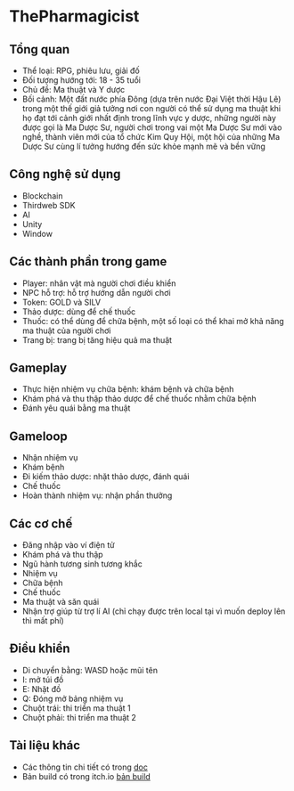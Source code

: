 # ThePharmagicist
## Tổng quan
- Thể loại: RPG, phiêu lưu, giải đố
- Đối tượng hướng tới: 18 - 35 tuổi
- Chủ đề: Ma thuật và Y dược
- Bối cảnh: Một đất nước phía Đông (dựa trên nước Đại Việt thời Hậu Lê) trong một thế giới giả tưởng nơi con người có thể sử dụng ma thuật khi họ đạt tới cảnh giới nhất định trong lĩnh vực y dược, những người này được gọi là Ma Dược Sư, người chơi trong vai một Ma Dược Sư mới vào nghề, thành viên mới của tổ chức Kim Quy Hội, một hội của những Ma Dược Sư cùng lí tưởng hướng đến sức khỏe mạnh mẽ và bền vững
## Công nghệ sử dụng
- Blockchain
- Thirdweb SDK
- AI
- Unity
- Window
## Các thành phần trong game
- Player: nhân vật mà người chơi điều khiển
- NPC hỗ trợ: hỗ trợ hướng dẫn người chơi
- Token: GOLD và SILV
- Thảo dược: dùng để chế thuốc
- Thuốc: có thể dùng để chữa bệnh, một số loại có thể khai mở khả năng ma thuật của người chơi
- Trang bị: trang bị tăng hiệu quả ma thuật
## Gameplay
- Thực hiện nhiệm vụ chữa bệnh: khám bệnh và chữa bệnh
- Khám phá và thu thập thảo dược để chế thuốc nhằm chữa bệnh
- Đánh yêu quái bằng ma thuật
## Gameloop
- Nhận nhiệm vụ
- Khám bệnh
- Đi kiếm thảo dược: nhặt thảo dược, đánh quái
- Chế thuốc
- Hoàn thành nhiệm vụ: nhận phần thưởng
## Các cơ chế
- Đăng nhập vào ví điện tử
- Khám phá và thu thập
- Ngũ hành tương sinh tương khắc
- Nhiệm vụ
- Chữa bệnh
- Chế thuốc
- Ma thuật và săn quái
- Nhận trợ giúp từ trợ lí AI (chỉ chạy được trên local tại vì muốn deploy lên thì mất phí)
## Điều khiển
- Di chuyển bằng: WASD hoặc mũi tên
- I: mở túi đồ
- E: Nhặt đồ
- Q: Đóng mở bảng nhiệm vụ
- Chuột trái: thi triển ma thuật 1
- Chuột phải: thi triển ma thuật 2
## Tài liệu khác
- Các thông tin chi tiết có trong [doc](https://docs.google.com/document/d/11EIhdDiMrwigTtTtjQsEXdoaWoKkaqVR/edit)
- Bản build có trong itch.io [bản build](https://dmhoang.itch.io/thepharmagicist)
